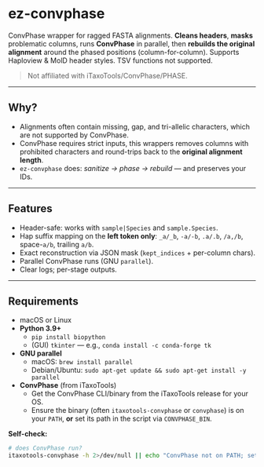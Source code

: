 # ez-convphase

ConvPhase wrapper for ragged FASTA alignments. **Cleans headers**, **masks** problematic columns, runs **ConvPhase** in parallel, then **rebuilds the original alignment** around the phased positions (column-for-column). Supports Haploview & MolD header styles. TSV functions not supported.

> Not affiliated with iTaxoTools/ConvPhase/PHASE.

---

## Why?

- Alignments often contain missing, gap, and tri-allelic characters, which are not supported by ConvPhase.
- ConvPhase requires strict inputs, this wrappers removes columns with prohibited characters and round-trips back to the **original alignment length**.
- `ez-convphase` does: *sanitize → phase → rebuild* — and preserves your IDs.

---

## Features

- Header-safe: works with `sample|Species` and `sample.Species`.
- Hap suffix mapping on the **left token only**: `_a/_b`, `-a/-b`, `.a/.b`, `/a,/b`, space-`a/b`, trailing `a/b`.
- Exact reconstruction via JSON mask (`kept_indices` + per-column chars).
- Parallel ConvPhase runs (GNU `parallel`).
- Clear logs; per-stage outputs.

---

## Requirements

- macOS or Linux
- **Python 3.9+**
  - `pip install biopython`
  - (GUI) `tkinter` — e.g., `conda install -c conda-forge tk`
- **GNU parallel**
  - macOS: `brew install parallel`
  - Debian/Ubuntu: `sudo apt-get update && sudo apt-get install -y parallel`
- **ConvPhase** (from iTaxoTools)
  - Get the ConvPhase CLI/binary from the iTaxoTools release for your OS.
  - Ensure the binary (often `itaxotools-convphase` or `convphase`) is on your `PATH`, **or** set its path in the script via `CONVPHASE_BIN`.

**Self-check:**
```bash
# does ConvPhase run?
itaxotools-convphase -h 2>/dev/null || echo "ConvPhase not on PATH; set CONVPHASE_BIN in the script"
